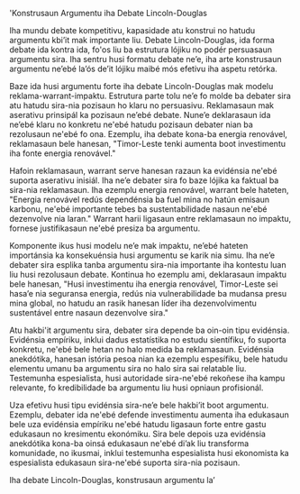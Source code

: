 'Konstrusaun Argumentu iha Debate Lincoln-Douglas

Iha mundu debate kompetitivu, kapasidade atu konstrui no hatudu argumentu kbi’it mak importante liu. Debate Lincoln-Douglas, ida forma debate ida kontra ida, fo'os liu ba estrutura lójiku no podér persuasaun argumentu sira. Iha sentru husi formatu debate ne’e, iha arte konstrusaun argumentu ne’ebé la’ós de’it lójiku maibé mós efetivu iha aspetu retórka.

Baze ida husi argumentu forte iha debate Lincoln-Douglas mak modelu reklama-warrant-impaktu. Estrutura parte tolu ne’e fo molde ba debater sira atu hatudu sira-nia pozisaun ho klaru no persuasivu. Reklamasaun mak aserativu prinsipál ka pozisaun ne’ebé debate. Nune’e deklarasaun ida ne’ebé klaru no konkretu ne'ebé hatudu pozisaun debater nian ba rezolusaun ne'ebé fo ona. Ezemplu, iha debate kona-ba energia renovável, reklamasaun bele hanesan, "Timor-Leste tenki aumenta boot investimentu iha fonte energia renovável."

Hafoin reklamasaun, warrant serve hanesan razaun ka evidénsia ne'ebé suporta aserativu inisiál. Iha ne’e debater sira fo baze lójika ka faktual ba sira-nia reklamasaun. Iha ezemplu energia renovável, warrant bele hateten, "Energia renovável redús dependénsia ba fuel mina no hatún emisaun karbonu, ne'ebé importante tebes ba sustentabilidade nasaun ne'ebé dezenvolve nia laran." Warrant harii ligasaun entre reklamasaun no impaktu, fornese justifikasaun ne'ebé presiza ba argumentu.

Komponente ikus husi modelu ne’e mak impaktu, ne’ebé hateten importánsia ka konsekuénsia husi argumentu se karik nia simu. Iha ne’e debater sira esplika tanba argumentu sira-nia importante iha kontestu luan liu husi rezolusaun debate. Kontinua ho ezemplu ami, deklarasaun impaktu bele hanesan, "Husi investimentu iha energia renovável, Timor-Leste sei hasa’e nia seguransa energia, redús nia vulnerabilidade ba mudansa presu mina global, no hatudu an rasik hanesan líder iha dezenvolvimentu sustentável entre nasaun dezenvolve sira."

Atu hakbi'it argumentu sira, debater sira depende ba oin-oin tipu evidénsia. Evidénsia empíriku, inklui dadus estatístika no estudu sientífiku, fo suporta konkretu, ne'ebé bele hetan no halo medida ba reklamasaun. Evidénsia anekdótika, hanesan istória pesoa nian ka ezemplu espesífiku, bele hatudu elementu umanu ba argumentu sira no halo sira sai relatable liu. Testemunha espesialista, husi autoridade sira-ne'ebé rekoñese iha kampu relevante, fo kredibilidade ba argumentu liu husi opniaun profisionál.

Uza efetivu husi tipu evidénsia sira-ne’e bele hakbi’it boot argumentu. Ezemplu, debater ida ne'ebé defende investimentu aumenta iha edukasaun bele uza evidénsia empíriku ne'ebé hatudu ligasaun forte entre gastu edukasaun no kresimentu ekonómiku. Sira bele depois uza evidénsia anekdótika kona-ba oinsá edukasaun ne'ebé di’ak liu transforma komunidade, no ikusmai, inklui testemunha espesialista husi ekonomista ka espesialista edukasaun sira-ne'ebé suporta sira-nia pozisaun.

Iha debate Lincoln-Douglas, konstrusaun argumentu la’